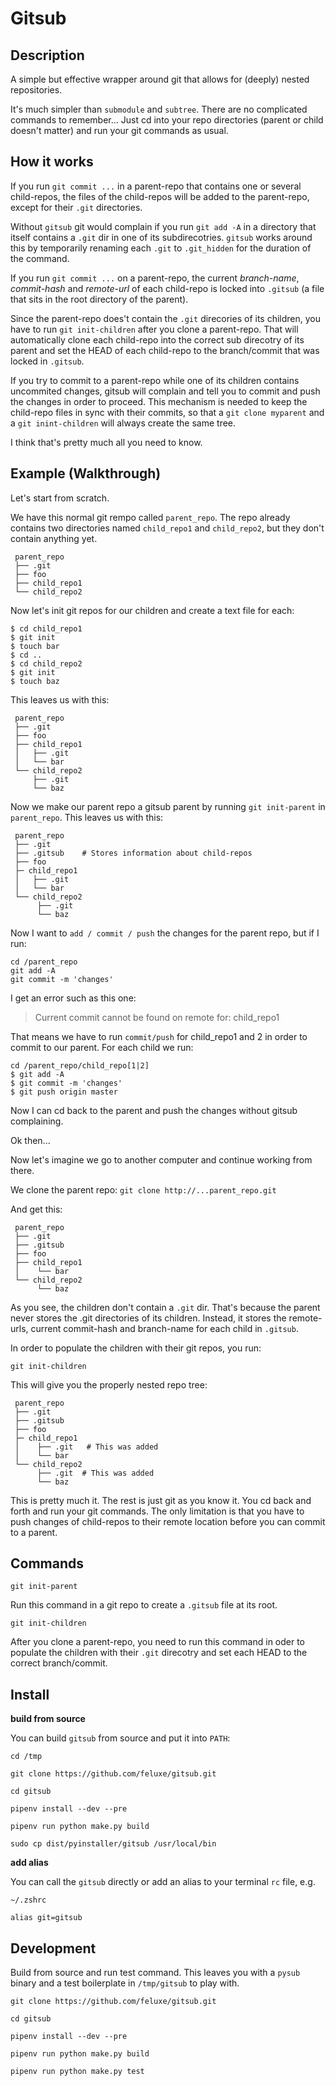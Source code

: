 
# Gitsub

## Description

A simple but effective wrapper around git that allows for (deeply) nested repositories.

It's much simpler than `submodule` and `subtree`. There are no complicated commands to remember... Just cd into your repo directories (parent or child doesn't matter) and run your git commands as usual.


## How it works

If you run `git commit ...` in a parent-repo that contains one or several child-repos, the files of the child-repos will be added to the parent-repo, except for their `.git` directories.

Without `gitsub` git would complain if you run `git add -A` in a directory that itself contains a `.git` dir in one of its subdirecotries. `gitsub` works around this by temporarily renaming each `.git` to `.git_hidden` for the duration of the command.

If you run `git commit ...` on a parent-repo, the current *branch-name*, *commit-hash* and *remote-url* of each child-repo is locked into `.gitsub` (a file that sits in the root directory of the parent).

Since the parent-repo does't contain the `.git` direcories of its children, you have to run `git init-children` after you clone a parent-repo. That will automatically clone each child-repo into the correct sub direcotry of its parent and set the HEAD of each child-repo to the branch/commit that was locked in `.gitsub`.

If you try to commit to a parent-repo while one of its children contains uncommited changes, gitsub will complain and tell you to commit and push the changes in order to proceed. This mechanism is needed to keep the child-repo files in sync with their commits, so that a `git clone myparent` and a `git inint-children` will always create the same tree.

I think that's pretty much all you need to know. 



## Example (Walkthrough)


Let's start from scratch.

We have this normal git rempo called `parent_repo`. The repo already contains two directories named `child_repo1` and `child_repo2`, but they don't contain anything yet.

```
 parent_repo
 ├── .git
 ├── foo
 ├── child_repo1
 └── child_repo2

```

Now let's init git repos for our children and create a text file for each:

```
$ cd child_repo1
$ git init
$ touch bar
$ cd ..
$ cd child_repo2
$ git init
$ touch baz
```

This leaves us with this:

```
 parent_repo
 ├── .git
 ├── foo
 ├── child_repo1
 │   ├── .git
 │   └── bar
 └── child_repo2
     ├── .git
     └── baz

```

Now we make our parent repo a gitsub parent by running `git init-parent` in `parent_repo`. This leaves us with this:

```
 parent_repo
 ├── .git
 ├── .gitsub    # Stores information about child-repos
 ├── foo
 ├─ child_repo1
 │   ├── .git
 │   └── bar
 └── child_repo2
      ├── .git
      └── baz

```

Now I want to `add / commit / push` the changes for the parent repo, but if I run:

```
cd /parent_repo
git add -A
git commit -m 'changes'
```

I get an error such as this one:

> Current commit cannot be found on remote for: child_repo1

That means we have to run `commit/push` for child_repo1 and 2 in order to commit to our parent. For each child we run:

```
cd /parent_repo/child_repo[1|2]
$ git add -A
$ git commit -m 'changes'
$ git push origin master
```

Now I can cd back to the parent and push the changes without gitsub complaining.

Ok then... 

Now let's imagine we go to another computer and continue working from there.

We clone the parent repo: `git clone http://...parent_repo.git`

And get this:

```
 parent_repo
 ├── .git
 ├── .gitsub
 ├── foo
 ├── child_repo1
 │    └── bar
 └── child_repo2
      └── baz

```
As you see, the children don't contain a `.git` dir. That's because the parent never stores the .git directories of its children. Instead, it stores the remote-urls, current commit-hash and branch-name for each child in `.gitsub`.

In order to populate the children with their git repos, you run:

`git init-children`

This will give you the properly nested repo tree:

```
 parent_repo
 ├── .git
 ├── .gitsub
 ├── foo
 ├─ child_repo1
 │    ├── .git   # This was added
 │    └── bar
 └── child_repo2
      ├── .git  # This was added
      └── baz

```

This is pretty much it. The rest is just git as you know it. You cd back and forth and run your git commands. The only limitation is that you have to push changes of child-repos to their remote location before you can commit to a parent.



## Commands

`git init-parent`

Run this command in a git repo to create a `.gitsub` file at its root.


`git init-children`

After you clone a parent-repo, you need to run this command in oder to populate the children with their `.git` direcotry and set each HEAD to the correct branch/commit.


## Install

**build from source**

You can build `gitsub` from source and put it into `PATH`:

```
cd /tmp

git clone https://github.com/feluxe/gitsub.git

cd gitsub

pipenv install --dev --pre

pipenv run python make.py build

sudo cp dist/pyinstaller/gitsub /usr/local/bin
```

**add alias**

You can call the `gitsub` directly or add an alias to your terminal `rc` file, e.g.

`~/.zshrc`

    alias git=gitsub


## Development

Build from source and run test command. This leaves you with a `pysub` binary and a test boilerplate in `/tmp/gitsub` to play with.

```
git clone https://github.com/feluxe/gitsub.git

cd gitsub

pipenv install --dev --pre

pipenv run python make.py build

pipenv run python make.py test
```
